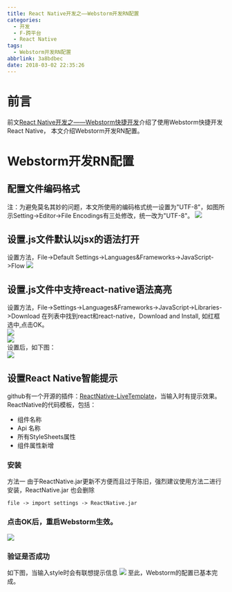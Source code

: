 ```yaml
---
title: React Native开发之——Webstorm开发RN配置
categories:
  - 开发
  - F-跨平台
  - React Native
tags:
  - Webstorm开发RN配置
abbrlink: 3a8bdbec
date: 2018-03-02 22:35:26
---
```

# 前言 
前文[React Native开发之——Webstorm快捷开发][1]介绍了使用Webstorm快捷开发React Native，
本文介绍Webstorm开发RN配置。
<!--more-->  

# Webstorm开发RN配置  

## 配置文件编码格式
注：为避免莫名其妙的问题，本文所使用的编码格式统一设置为"UTF-8"，如图所示Setting->Editor->File Encodings有三处修改，统一改为"UTF-8"。
![][2]  
## 设置.js文件默认以jsx的语法打开  
设置方法，File->Default Settings->Languages&Frameworks->JavaScript->Flow
![][3]  
## 设置.js文件中支持react-native语法高亮
设置方法，File->Settings->Languages&Frameworks->JavaScript->Libraries->Download 
在列表中找到react和react-native，Download and Install, 如红框选中,点击OK。  
![][4]  
![][5]  
设置后，如下图：  
![][6]  
## 设置React Native智能提示
github有一个开源的插件：[ReactNative-LiveTemplate][7]，当输入时有提示效果。  
ReactNative的代码模板，包括：

- 组件名称
- Api 名称
- 所有StyleSheets属性
- 组件属性新增

### 安装 
方法一 由于ReactNative.jar更新不方便而且过于陈旧，强烈建议使用方法二进行安装，ReactNative.jar 也会删除   

	file -> import settings -> ReactNative.jar  
### 点击OK后，重启Webstorm生效。 
![][8]  
### 验证是否成功
如下图，当输入style时会有联想提示信息
![][9]
至此，Webstorm的配置已基本完成。




[1]: https://pgzxc.github.io/2018/03/02/React-Native%E5%BC%80%E5%8F%91%E4%B9%8B%E2%80%94%E2%80%94Webstorm%E5%BF%AB%E6%8D%B7%E5%BC%80%E5%8F%91/
[2]: https://cdn.jsdelivr.net/gh/PGzxc/CDN/blog-image/webstorm-file-encodings.png
[3]: https://cdn.jsdelivr.net/gh/PGzxc/CDN/blog-image/webstorm-jsx-languages.png
[4]: https://cdn.jsdelivr.net/gh/PGzxc/CDN/blog-image/webstorm-library-react.png
[5]: https://cdn.jsdelivr.net/gh/PGzxc/CDN/blog-image/webstorm-library-react-native.png
[6]: https://cdn.jsdelivr.net/gh/PGzxc/CDN/blog-image/webstorm-library-global.png
[7]: https://github.com/virtoolswebplayer/ReactNative-LiveTemplate
[8]: https://cdn.jsdelivr.net/gh/PGzxc/CDN/blog-image/webstorm-live-templates.png
[9]: https://cdn.jsdelivr.net/gh/PGzxc/CDN/blog-image/webstorm-live-effect.png